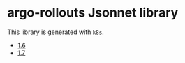 # argo-rollouts Jsonnet library

This library is generated with [`k8s`](https://github.com/jsonnet-libs/k8s).

- [1.6](1.6/README.md)
- [1.7](1.7/README.md)
